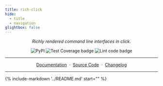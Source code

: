 ```yaml
---
title: rich-click
hide:
  - title
  - navigation
glightbox: false
---
```


<style>
  .md-typeset h1,
  .md-content__button {
    display: none;
  }
  .md-content img {
    max-width: 45em;
    display: block;
    margin: 0 auto;
  }
</style>

<p align="center">
    <em>Richly rendered command line interfaces in click.</em>
</p>
<p align="center">
    <img src="https://img.shields.io/pypi/v/rich-click?logo=pypi" alt="PyPI"/>
    <img src="https://github.com/ewels/rich-click/workflows/Test%20Coverage/badge.svg" alt="Test Coverage badge">
    <img src="https://github.com/ewels/rich-click/workflows/Lint%20code/badge.svg" alt="Lint code badge">
</p>

---

<p align="center">
    <a href="https://ewels.github.io/rich-click">Documentation</a>&nbsp&nbsp·&nbsp&nbsp<a href="https://github.com/ewels/rich-click">Source Code</a>&nbsp&nbsp·&nbsp&nbsp<a href="https://github.com/ewels/rich-click">Changelog</a>
</p>

---

{%
    include-markdown '../README.md'
    start="<!--include-start-->"
%}

